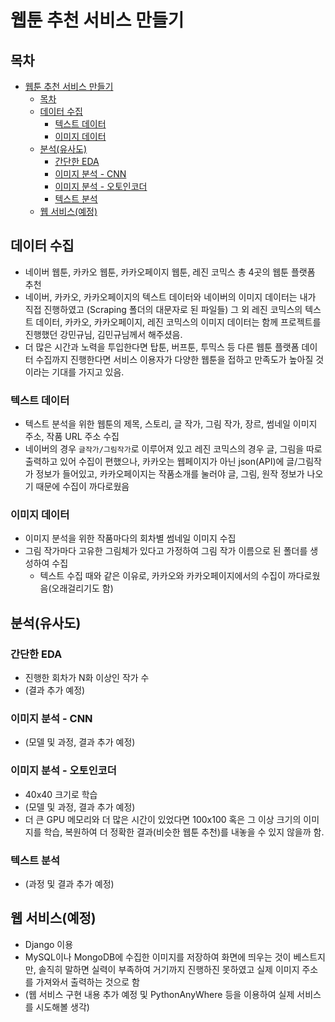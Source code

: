 # 웹툰 추천 서비스 만들기

## 목차

- [웹툰 추천 서비스 만들기](#웹툰-추천-서비스-만들기)
  * [목차](#목차)
  * [데이터 수집](#데이터-수집)
    + [텍스트 데이터](#텍스트-데이터)
    + [이미지 데이터](#이미지-데이터)
  * [분석(유사도)](#분석(유사도))
    + [간단한 EDA](#간단한-eda)
    + [이미지 분석 -  CNN](#이미지-분석---cnn)
    + [이미지 분석 - 오토인코더](#이미지-분석---오토인코더)
    + [텍스트 분석](#텍스트-분석)
  * [웹 서비스(예정)](#웹-서비스(예정))

## 데이터 수집

- 네이버 웹툰, 카카오 웹툰, 카카오페이지 웹툰, 레진 코믹스 총 4곳의 웹툰 플랫폼 추천
- 네이버, 카카오, 카카오페이지의 텍스트 데이터와 네이버의 이미지 데이터는 내가 직접 진행하였고 (Scraping 폴더의 대문자로 된 파일들) 그 외 레진 코믹스의 텍스트 데이터, 카카오, 카카오페이지, 레진 코믹스의 이미지 데이터는 함께 프로젝트를 진행했던 강민규님, 김민규님께서 해주셨음.
- 더 많은 시간과 노력을 투입한다면 탑툰, 버프툰, 투믹스 등 다른 웹툰 플랫폼 데이터 수집까지 진행한다면 서비스 이용자가 다양한 웹툰을 접하고 만족도가 높아질 것이라는 기대를 가지고 있음.

### 텍스트 데이터

- 텍스트 분석을 위한 웹툰의 제목, 스토리, 글 작가, 그림 작가, 장르, 썸네일 이미지 주소, 작품 URL 주소 수집
- 네이버의 경우 `글작가/그림작가`로 이루어져 있고 레진 코믹스의 경우 글, 그림을 따로 출력하고 있어 수집이 편했으나, 카카오는 웹페이지가 아닌 json(API)에 글/그림작가 정보가 들어있고, 카카오페이지는 작품소개를 눌러야 글, 그림, 원작 정보가 나오기 때문에 수집이 까다로웠음

### 이미지 데이터

- 이미지 분석을 위한 작품마다의 회차별 썸네일 이미지 수집
- 그림 작가마다 고유한 그림체가 있다고 가정하여 그림 작가 이름으로 된 폴더를 생성하여 수집
  - 텍스트 수집 때와 같은 이유로, 카카오와 카카오페이지에서의 수집이 까다로웠음(오래걸리기도 함)

## 분석(유사도)

### 간단한 EDA

- 진행한 회차가 N화 이상인 작가 수
- (결과 추가 예정)

### 이미지 분석 -  CNN

- (모델 및 과정, 결과 추가 예정)

### 이미지 분석 - 오토인코더

- 40x40 크기로 학습
- (모델 및 과정, 결과 추가 예정)
- 더 큰 GPU 메모리와 더 많은 시간이 있었다면 100x100 혹은 그 이상 크기의 이미지를 학습, 복원하여 더 정확한 결과(비슷한 웹툰 추천)를 내놓을 수 있지 않을까 함.

### 텍스트 분석

- (과정 및 결과 추가 예정)

## 웹 서비스(예정)

- Django 이용
- MySQL이나 MongoDB에 수집한 이미지를 저장하여 화면에 띄우는 것이 베스트지만, 솔직히 말하면 실력이 부족하여 거기까지 진행하진 못하였고 실제 이미지 주소를 가져와서 출력하는 것으로 함
- (웹 서비스 구현 내용 추가 예정 및 PythonAnyWhere 등을 이용하여 실제 서비스를 시도해볼 생각)